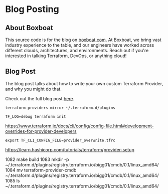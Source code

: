 # Blog Posting

## About Boxboat

This source code is for the blog on [boxboat.com](https://boxboat.com). At Boxboat, we bring vast industry experience to the table, and our engineers
have worked across different clouds, architectures, and environments. Reach out if you're interested in talking Terraform, DevOps, or anything
cloud!

## Blog Post

The blog post talks about how to write your own custom Terraform Provider, and why you might do that.

Check out the full blog post [here](https://boxboat.com/2020/02/04/writing-a-custom-terraform-provider).


```
terraform providers mirror ~/.terraform.d/plugins

TF_LOG=debug terraform init

```

https://www.terraform.io/docs/cli/config/config-file.html#development-overrides-for-provider-developers

```
export TF_CLI_CONFIG_FILE=provider_overwrite.tfrc 

```

https://learn.hashicorp.com/tutorials/terraform/provider-setup


1082  make build
1083  mkdir -p ~/.terraform.d/plugins/registry.terraform.io/bigg01/cmdb/0.1/linux_amd64/
1084  mv terraform-provider-cmdb ~/.terraform.d/plugins/registry.terraform.io/bigg01/cmdb/0.1/linux_amd64/
1085  ls  ~/.terraform.d/plugins/registry.terraform.io/bigg01/cmdb/0.1/linux_amd64/
